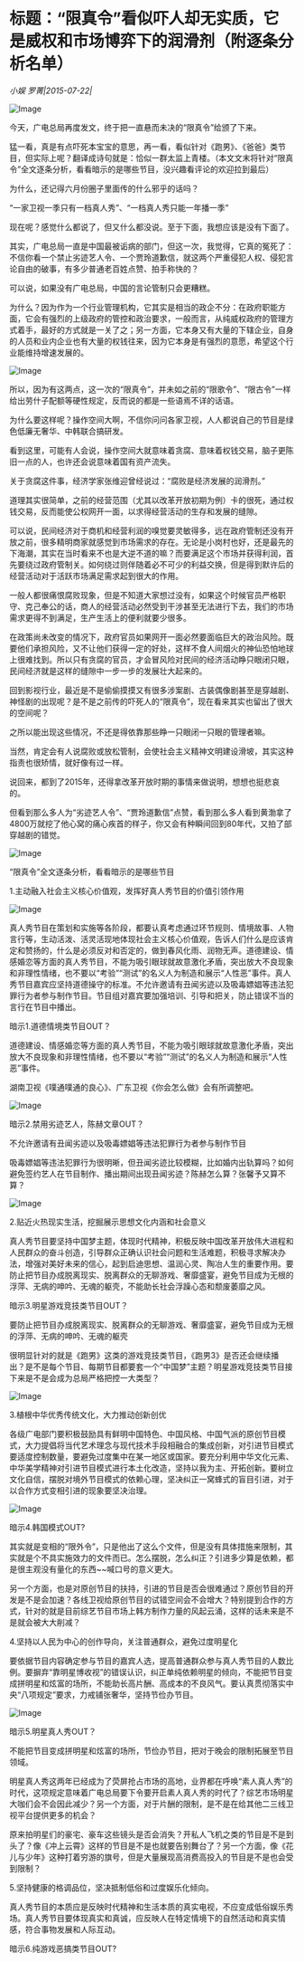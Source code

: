 # 标题：“限真令”看似吓人却无实质，它是威权和市场博弈下的润滑剂（附逐条分析名单）

*小娱  罗菁|2015-07-22|*

![Image](http://static.ylzbl.com/uploads/ueditor/php/upload/image/20171029/1509274241514890.jpeg)

今天，广电总局再度发文，终于把一直悬而未决的“限真令”给颁了下来。

猛一看，真是有点吓死本宝宝的意思，再一看，看似针对《跑男》、《爸爸》类节目，但实际上呢？翻译成诗句就是：恰似一群太监上青楼。（本文文末将针对“限真令”全文逐条分析，看看暗示的是哪些节目，没兴趣看评论的欢迎拉到最后）

为什么，还记得六月份圈子里面传的什么邪乎的话吗？

“一家卫视一季只有一档真人秀”、“一档真人秀只能一年播一季”

现在呢？感觉什么都说了，但又什么都没说。至于下面，我想应该是没有下面了。

其实，广电总局一直是中国最被诟病的部门，但这一次，我觉得，它真的冤死了：不信你看一个禁止劣迹艺人令、一个贾玲道歉信，就这两个严重侵犯人权、侵犯言论自由的破事，有多少普通老百姓点赞、拍手称快的？

可以说，如果没有广电总局，中国的言论管制只会更糟糕。

为什么？因为作为一个行业管理机构，它其实是相当的政企不分：在政府职能方面，它会有强烈的上级政府的管控和政治要求，一般而言，从纯威权政府的管理方式着手，最好的方式就是一关了之；另一方面，它本身又有大量的下辖企业，自身的人员和业内企业也有大量的权钱往来，因为它本身是有强烈的意愿，希望这个行业能维持增速发展的。

![Image](http://si1.go2yd.com/get-image/0HsLZwteHx2)

所以，因为有这两点，这一次的“限真令”，并未如之前的“限歌令”、“限古令”一样给出劳什子配额等硬性规定，反而说的都是一些语焉不详的话语。

为什么要这样呢？操作空间大啊，不信你问问各家卫视，人人都说自己的节目是绿色低廉无奢华、中韩联合搞研发。

看到这里，可能有人会说，操作空间大就意味着贪腐、意味着权钱交易，脑子更陈旧一点的人，也许还会说意味着国有资产流失。

关于贪腐这件事，经济学家张维迎曾经说过：“腐败是经济发展的润滑剂。”

道理其实很简单，之前的经营范围（尤其以改革开放初期为例）卡的很死，通过权钱交易，反而能使公权网开一面，以求得经营活动的生存和发展的缝隙。

可以说，民间经济对于商机和经营利润的嗅觉要灵敏得多，远在政府管制还没有开放之前，很多精明商家就感觉到市场需求的存在。无论是小岗村也好，还是最先的下海潮，其实在当时看来不也是大逆不道的嘛？而要满足这个市场并获得利润，首先要绕过政府管制关。如何绕过则伴随着必不可少的利益交换，但是得到默许后的经营活动对于活跃市场满足需求起到很大的作用。

一般人都很痛恨腐败现象，但是不知道大家想过没有，如果这个时候官员严格职守、克己奉公的话，商人的经营活动必然受到干涉甚至无法进行下去，我们的市场需求更得不到满足，生产生活上的便利就要少很多。

在政策尚未改变的情况下，政府官员如果网开一面必然要面临巨大的政治风险。既要他们承担风险，又不让他们获得一定的好处，这样不食人间烟火的神仙恐怕地球上很难找到。所以只有贪腐的官员，才会冒风险对民间的经济活动睁只眼闭只眼，民间经济就是这样的缝隙中一步一步的发展壮大起来的。

回到影视行业，最近是不是偷偷摸摸又有很多涉案剧、古装偶像剧甚至是穿越剧、神怪剧的出现呢？是不是之前传的吓死人的“限真令”，现在看来其实也留出了很大的空间呢？

之所以能出现这些情况，不还是得依靠那些睁一只眼闭一只眼的管理者嘛。

当然，肯定会有人说腐败或放松管制，会使社会主义精神文明建设滑坡，其实这种指责也很矫情，就好像有过一样。

说回来，都到了2015年，还得拿改革开放时期的事情来做说明，想想也挺悲哀的。

但看到那么多人为“劣迹艺人令”、“贾玲道歉信”点赞，看到那么多人看到黄渤拿了4800万就挖了他心窝的痛心疾首的样子，你又会有种瞬间回到80年代，又拍了部穿越剧的错觉。

![Image](http://si1.go2yd.com/get-image/0HsLa2Q0o3U)

“限真令”全文逐条分析，看看暗示的是哪些节目

1.主动融入社会主义核心价值观，发挥好真人秀节目的价值引领作用

![Image](http://si1.go2yd.com/get-image/0HsLZzsOSFk)

真人秀节目在策划和实施等各阶段，都要认真考虑通过环节规则、情境故事、人物言行等，生动活泼、活灵活现地体现社会主义核心价值观，告诉人们什么是应该肯定和赞扬的，什么是必须反对和否定的，做到春风化雨、润物无声。道德建设、情感婚恋等方面的真人秀节目，不能为吸引眼球就故意激化矛盾，突出放大不良现象和非理性情绪，也不要以“考验”“测试”的名义人为制造和展示“人性恶”事件。真人秀节目嘉宾应坚持道德操守的标准。不允许邀请有丑闻劣迹以及吸毒嫖娼等违法犯罪行为者参与制作节目。节目组对嘉宾要加强培训、引导和把关，防止错误不当的言行在节目中播出。

暗示1.道德情境类节目OUT？

道德建设、情感婚恋等方面的真人秀节目，不能为吸引眼球就故意激化矛盾，突出放大不良现象和非理性情绪，也不要以“考验”“测试”的名义人为制造和展示“人性恶”事件。

湖南卫视《噗通噗通的良心》、广东卫视《你会怎么做》会有所调整吧。

![Image](http://si1.go2yd.com/get-image/0HsLZuIpW0u)

暗示2.禁用劣迹艺人，陈赫文章OUT？

不允许邀请有丑闻劣迹以及吸毒嫖娼等违法犯罪行为者参与制作节目

吸毒嫖娼等违法犯罪行为很明晰，但丑闻劣迹比较模糊，比如婚内出轨算吗？如何避免签约艺人在节目制作、播出期间出现丑闻劣迹？陈赫怎么算？张馨予又算不算？

![Image](http://si1.go2yd.com/get-image/0HsLa0wdD1c)

2.贴近火热现实生活，挖掘展示思想文化内涵和社会意义

真人秀节目要坚持中国梦主题，体现时代精神，积极反映中国改革开放伟大进程和人民群众的奋斗创造，引导群众正确认识社会问题和生活难题，积极寻求解决办法，增强对美好未来的信心，起到启迪思想、温润心灵、陶冶人生的重要作用。要防止把节目办成脱离现实、脱离群众的无聊游戏、奢靡盛宴，避免节目成为无根的浮萍、无病的呻吟、无魂的躯壳，不能助长社会浮躁心态和颓废萎靡之风。

暗示3.明星游戏竞技类节目OUT？

要防止把节目办成脱离现实、脱离群众的无聊游戏、奢靡盛宴，避免节目成为无根的浮萍、无病的呻吟、无魂的躯壳

很明显针对的就是《跑男》这类的游戏竞技类节目，《跑男3》是否还会继续播出？是不是每个节目、每期节目都要套一个“中国梦”主题？明星游戏竞技类节目接下来是不是会成为总局严格把控一大类型？

![Image](http://si1.go2yd.com/get-image/0HsLa54YqBs)

3.植根中华优秀传统文化，大力推动创新创优

各级广电部门要积极鼓励具有鲜明中国特色、中国风格、中国气派的原创节目模式，大力提倡将当代艺术理念与现代技术手段相融合的集成创新，对引进节目模式要适度控制数量，要避免过度集中在某一地区或国家。要充分利用中华文化元素、中华美学精神对引进节目模式进行本土化改造，坚持以我为主、开拓创新。要树立文化自信，摆脱对境外节目模式的依赖心理，坚决纠正一窝蜂式的盲目引进，对于以合作方式变相引进的现象要坚决治理。

![Image](http://si1.go2yd.com/get-image/0HsLZyNIU5o)

暗示4.韩国模式OUT?

其实就是变相的“限外令”，只是他出了这么个文件，但是没有具体措施来限制，其实就是个不具实施效力的文件而已。怎么摆脱，怎么纠正？引进多少算是依赖，都是很主观没有量化的东西~~喊口号的意义更大。

另一个方面，也是对原创节目的扶持，引进的节目是否会很难通过？原创节目的开发是不是会加速？各线卫视给原创节目的试错空间会不会增大？特别提到合作的方式，针对的就是目前综艺节目市场上韩方制作力量的风起云涌，这样的话未来是不是就会被大大削减？

4.坚持以人民为中心的创作导向，关注普通群众，避免过度明星化

要依据节目内容确定参与节目的嘉宾人选，提高普通群众参与真人秀节目的人数比例。要摒弃“靠明星博收视”的错误认识，纠正单纯依赖明星的倾向，不能把节目变成拼明星和炫富的场所，不能助长高片酬、高成本的不良风气。要认真贯彻落实中央“八项规定”要求，力戒铺张奢华，坚持节俭办节目。

![Image](http://si1.go2yd.com/get-image/0HsLZvaln2O)

暗示5.明星真人秀OUT？

不能把节目变成拼明星和炫富的场所，节俭办节目，把对于晚会的限制拓展至节目领域。

明星真人秀这两年已经成为了荧屏抢占市场的高地，业界都在呼唤“素人真人秀”的时代，这项规定意味着广电总局要下令要开启素人真人秀的时代了？综艺市场明星大咖们会不会因此减少？另一个方面，对于片酬的限制，是不是在给其他二三线卫视平台提供更多的机会？

原来拍明星们的豪宅、豪车这些镜头是否会消失？开私人飞机之类的节目是不是到头了？像《冲上云霄》这样的节目是不是也就要告别舞台了？另一个方面，像《花儿与少年》这种打着穷游的旗号，但是大量展现高消费高投入的节目是不是也会受到限制？

5.坚持健康的格调品位，坚决抵制低俗和过度娱乐化倾向。

真人秀节目的本质应是反映时代精神和生活本质的真实电视，不应变成低俗娱乐秀场。真人秀节目要体现真实和真诚，应反映人在特定情境下的自然活动和真实情感，符合事物发展和人际互动。

暗示6.纯游戏恶搞类节目OUT?


